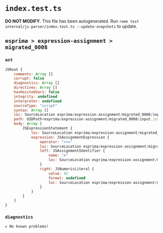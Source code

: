 # `index.test.ts`

**DO NOT MODIFY**. This file has been autogenerated. Run `rome test internal/js-parser/index.test.ts --update-snapshots` to update.

## `esprima > expression-assignment > migrated_0008`

### `ast`

```javascript
JSRoot {
	comments: Array []
	corrupt: false
	diagnostics: Array []
	directives: Array []
	hasHoistedVars: false
	integrity: undefined
	interpreter: undefined
	sourceType: "script"
	syntax: Array []
	loc: SourceLocation esprima/expression-assignment/migrated_0008/input.js 1:0-2:0
	path: UIDPath<esprima/expression-assignment/migrated_0008/input.js>
	body: Array [
		JSExpressionStatement {
			loc: SourceLocation esprima/expression-assignment/migrated_0008/input.js 1:0-1:8
			expression: JSAssignmentExpression {
				operator: "<<="
				loc: SourceLocation esprima/expression-assignment/migrated_0008/input.js 1:0-1:8
				left: JSAssignmentIdentifier {
					name: "x"
					loc: SourceLocation esprima/expression-assignment/migrated_0008/input.js 1:0-1:1 (x)
				}
				right: JSNumericLiteral {
					value: 42
					format: undefined
					loc: SourceLocation esprima/expression-assignment/migrated_0008/input.js 1:6-1:8
				}
			}
		}
	]
}
```

### `diagnostics`

```
✔ No known problems!

```
